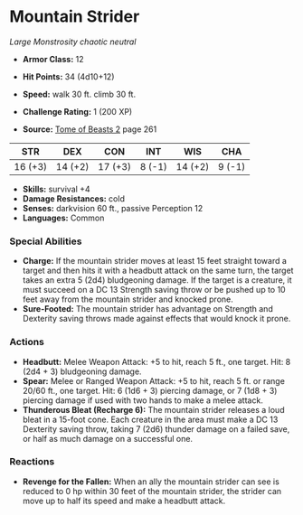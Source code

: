 # Mountain Strider

*Large* *Monstrosity* *chaotic neutral*

- **Armor Class:** 12
- **Hit Points:** 34 (4d10+12)
- **Speed:** walk 30 ft. climb 30 ft.

- **Challenge Rating:** 1 (200 XP)
- **Source:** [Tome of Beasts 2](https://koboldpress.com/kpstore/product/tome-of-beasts-2-for-5th-edition) page 261

| STR | DEX | CON | INT | WIS | CHA |
| --- | --- | --- | --- | --- | --- |
| 16 (+3) | 14 (+2) | 17 (+3) | 8 (-1) | 14 (+2) | 9 (-1) |

- **Skills:** survival +4
- **Damage Resistances:** cold
- **Senses:** darkvision 60 ft., passive Perception 12
- **Languages:** Common

### Special Abilities

- **Charge:** If the mountain strider moves at least 15 feet straight toward a target and then hits it with a headbutt attack on the same turn, the target takes an extra 5 (2d4) bludgeoning damage. If the target is a creature, it must succeed on a DC 13 Strength saving throw or be pushed up to 10 feet away from the mountain strider and knocked prone.
- **Sure-Footed:** The mountain strider has advantage on Strength and Dexterity saving throws made against effects that would knock it prone.

### Actions

- **Headbutt:** Melee Weapon Attack: +5 to hit, reach 5 ft., one target. Hit: 8 (2d4 + 3) bludgeoning damage.
- **Spear:** Melee or Ranged Weapon Attack: +5 to hit, reach 5 ft. or range 20/60 ft., one target. Hit: 6 (1d6 + 3) piercing damage, or 7 (1d8 + 3) piercing damage if used with two hands to make a melee attack.
- **Thunderous Bleat (Recharge 6):** The mountain strider releases a loud bleat in a 15-foot cone. Each creature in the area must make a DC 13 Dexterity saving throw, taking 7 (2d6) thunder damage on a failed save, or half as much damage on a successful one.

### Reactions

- **Revenge for the Fallen:** When an ally the mountain strider can see is reduced to 0 hp within 30 feet of the mountain strider, the strider can move up to half its speed and make a headbutt attack.


